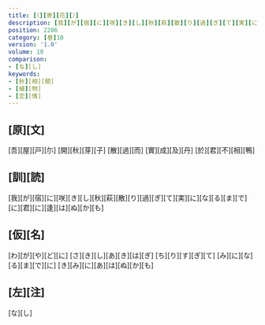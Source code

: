 ```yaml
---
title: [（][寄][花][）]
description: [我][が][宿][に][咲][き][し][秋][萩][散][り][過][ぎ][て][実][に][な][る][ま][で][に][君][に][逢][は][ぬ][か][も]
position: 2286
category: [巻]10
version: '1.0'
volume: 10
comparison:
- [な][し]
keywords:
- [秋][相][聞]
- [植][物]
- [恋][情]
---
```


## [原][文]

[吾][屋][戸][尓] [開][秋][芽][子] [散][過][而] [實][成][及][丹] [於][君][不][相][鴨]

## [訓][読]

[我][が][宿][に][咲][き][し][秋][萩][散][り][過][ぎ][て][実][に][な][る][ま][で][に][君][に][逢][は][ぬ][か][も]

## [仮][名]

[わ][が][や][ど][に] [さ][き][し][あ][き][は][ぎ] [ち][り][す][ぎ][て] [み][に][な][る][ま][で][に] [き][み][に][あ][は][ぬ][か][も]

## [左][注]

[な][し]
